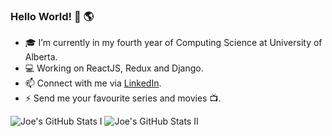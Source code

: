### Hello World! 👋 🌎

- 🎓 I’m currently in my fourth year of Computing Science at University of Alberta.
- 💻 Working on ReactJS, Redux and Django.
- 📫 Connect with me via [LinkedIn](https://www.linkedin.com/in/joe-ha/).
- ⚡ Send me your favourite series and movies 📺.

![Joe's GitHub Stats I](https://github-readme-stats.vercel.app/api?username=jha8&show_icons=true&theme=algolia&count_private=true)
![Joe's GitHub Stats II](https://github-readme-stats.vercel.app/api?username=jha8&show_icons=true&theme=algolia&count_private=true)
